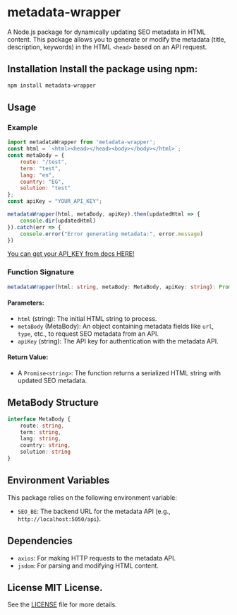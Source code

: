 # metadata-wrapper 
A Node.js package for dynamically updating SEO metadata in HTML content. This package allows you to generate or modify the metadata (title, description, keywords) in the HTML `<head>` based on an API request. 

## Installation Install the package using npm: 
```bash
npm install metadata-wrapper
``` 

## Usage

### Example
```javascript
import metadataWrapper from 'metadata-wrapper';
const html = `<html><head></head><body></body></html>`;
const metaBody = { 
    route: "/test",
    term: "test",
    lang: "en",
    country: "EG",
    solution: "test"
};
const apiKey = "YOUR_API_KEY";

metadataWrapper(html, metaBody, apiKey).then(updatedHtml => {
    console.dir(updatedHtml)
}).catch(err => {
    console.error("Error generating metadata:", error.message)
})
```

[You can get your API_KEY from docs HERE!](http://localhost:3030/docs/intro)

### Function Signature 
```typescript 
metadataWrapper(html: string, metaBody: MetaBody, apiKey: string): Promise<string> 
```

#### Parameters: 
- `html` (string): The initial HTML string to process. 
- `metaBody` (MetaBody): An object containing metadata fields like `url`, `type`, etc., to request SEO metadata from an API. 
- `apiKey` (string): The API key for authentication with the metadata API. 

#### Return Value: 
- A `Promise<string>`: The function returns a serialized HTML string with updated SEO metadata. 

## MetaBody Structure 
```typescript 
interface MetaBody {
    route: string,
    term: string,
    lang: string,
    country: string,
    solution: string
}
``` 

## Environment Variables 
This package relies on the following environment variable: 
- `SEO_BE`: The backend URL for the metadata API (e.g., `http://localhost:5050/api`). 
## Dependencies 
- `axios`: For making HTTP requests to the metadata API. 
- `jsdom`: For parsing and modifying HTML content. 

## License MIT License. 
See the [LICENSE](LICENSE) file for more details.